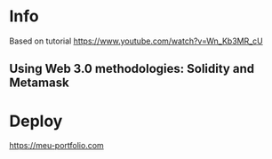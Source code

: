 # Info
Based on tutorial https://www.youtube.com/watch?v=Wn_Kb3MR_cU

## Using Web 3.0 methodologies: Solidity and Metamask

# Deploy
https://meu-portfolio.com
